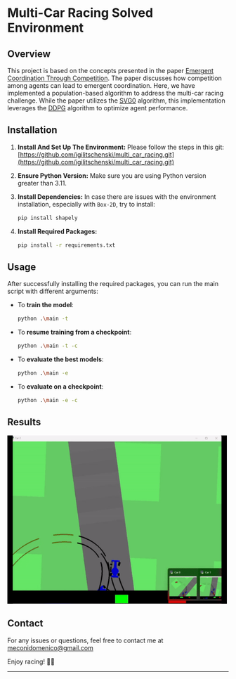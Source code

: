 # Multi-Car Racing Solved Environment

## Overview
This project is based on the concepts presented in the paper [Emergent Coordination Through Competition](https://openreview.net/pdf?id=BkG8sjR5Km). The paper discusses how competition among agents can lead to emergent coordination. Here, we have implemented a population-based algorithm to address the multi-car racing challenge. While the paper utilizes the [SVG0](https://arxiv.org/pdf/1510.09142) algorithm, this implementation leverages the [DDPG](https://arxiv.org/pdf/1509.02971) algorithm to optimize agent performance.

## Installation

1. **Install And Set Up The Environment:**
    Please follow the steps in this git: [https://github.com/igilitschenski/multi_car_racing.git](https://github.com/igilitschenski/multi_car_racing.git)

2. **Ensure Python Version:**
    Make sure you are using Python version greater than 3.11.

3. **Install Dependencies:**
    In case there are issues with the environment installation, especially with `Box-2D`, try to install:
    ```bash
    pip install shapely
    ```

4. **Install Required Packages:**
    ```bash
    pip install -r requirements.txt
    ```

## Usage

After successfully installing the required packages, you can run the main script with different arguments:

- To **train the model**:
    ```bash
    python .\main -t
    ```

- To **resume training from a checkpoint**:
    ```bash
    python .\main -t -c
    ```

- To **evaluate the best models**:
    ```bash
    python .\main -e
    ```

- To **evaluate on a checkpoint**:
    ```bash
    python .\main -e -c
    ```
## Results

<img src="GIF/ClearTrack.gif" width="500"/>

## Contact

For any issues or questions, feel free to contact me at meconidomenico@gmail.com

Enjoy racing! 🚗💨

---
